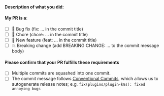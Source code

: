 <!--
Hello 👋 Thank you for submitting a pull request.

To help us merge your PR, make sure to follow the instructions below:
- Create or update the documentation.
- Create or update the tests.
- Refer to the issue you are closing in the PR description - fix #issue
- Specify if the PR is in WIP (work in progress) state or ready to be merged
-->

#### Description of what you did:

<!--
Replace [ ] by [x] to check these checkboxes!
-->

#### My PR is a:

- [ ] 🐛 Bug fix (fix: ... in the commit title)
- [ ] 💅 Chore (chore: ... in the commit title)
- [ ] 🚀 New feature (feat: ... in the commit title)
- [ ] 💥 Breaking change (add BREAKING CHANGE: ... to the commit message body)

#### Please confirm that your PR fulfills these requirements

- [ ] Multiple commits are squashed into one commit.
- [ ] The commit message follows [Conventional Commits](https://github.com/IBM/kui/blob/master/CONTRIBUTING.md#conventional-commits), which allows us to autogenerate release notes; e.g. `fix(plugins/plugin-k8s): fixed annoying bugs`
